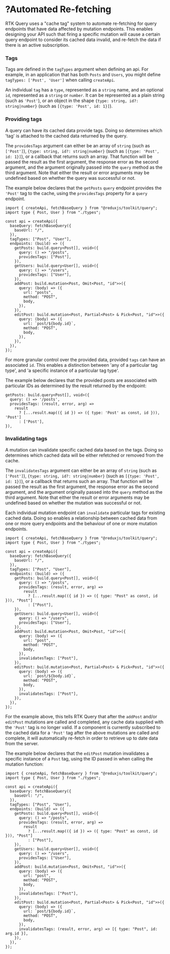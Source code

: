 # ?Automated Re-fetching

RTK Query uses a "cache tag" system to automate re-fetching for query endpoints that have data affected by mutation endpoints. This enables designing your API such that firing a specific mutation will cause a certain query endpoint to consider its cached data invalid, and re-fetch the data if there is an active subscription.

### Tags

Tags are defined in the `tagTypes` argument when defining an api. For example, in an application that has both `Posts` and `Users`, you might define `tagTypes: ['Post', 'User']` when calling `createApi`.

An individual `tag` has a `type`, represented as a `string` name, and an optional `id`, represented as a `string` or `number`. It can be represented as a plain string (such as `'Post'`), or an object in the shape `{type: string, id?: string|number}` (such as `[{type: 'Post', id: 1}]`).

### Providing tags

A query can have its cached data provide tags. Doing so determines which 'tag' is attached to the cached data returned by the query.

The `providesTags` argument can either be an array of `string` (such as `['Post']`), `{type: string, id?: string|number}` (such as `[{type: 'Post', id: 1}]`), or a callback that returns such an array. That function will be passed the result as the first argument, the response error as the second argument, and the argument originally passed into the `query` method as the third argument. Note that either the result or error arguments may be undefined based on whether the query was successful or not.

The example below declares that the `getPosts` `query` endpoint provides the `'Post'` tag to the cache, using the `providesTags` property for a `query` endpoint.

~~~
import { createApi, fetchBaseQuery } from "@reduxjs/toolkit/query";
import type { Post, User } from "./types";

const api = createApi({
  baseQuery: fetchBaseQuery({
    baseUrl: "/",
  }),
  tagTypes: ["Post", "User"],
  endpoints: (build) => ({
    getPosts: build.query<Post[], void>({
      query: () => "/posts",
      providesTags: ["Post"],
    }),
    getUsers: build.query<User[], void>({
      query: () => "/users",
      providesTags: ["User"],
    }),
    addPost: build.mutation<Post, Omit<Post, "id">>({
      query: (body) => ({
        url: "posts",
        method: "POST",
        body,
      }),
    }),
    editPost: build.mutation<Post, Partial<Post> & Pick<Post, "id">>({
      query: (body) => ({
        url: `post/${body.id}`,
        method: "POST",
        body,
      }),
    }),
  }),
});
~~~

For more granular control over the provided data, provided `tags` can have an associated `id`. This enables a distinction between 'any of a particular tag type', and 'a specific instance of a particular tag type'.

The example below declares that the provided posts are associated with particular IDs as determined by the result returned by the endpoint:

~~~
getPosts: build.query<Post[], void>({
  query: () => '/posts',
  providesTags: (result, error, arg) =>
    result
      ? [...result.map(({ id }) => ({ type: 'Post' as const, id })), 'Post']
      : ['Post'],
}),
~~~

### Invalidating tags

A mutation can invalidate specific cached data based on the tags. Doing so determines which cached data will be either refetched or removed from the cache.

The `invalidatesTags` argument can either be an array of `string` (such as `['Post']`), `{type: string, id?: string|number}` (such as `[{type: 'Post', id: 1}]`), or a callback that returns such an array. That function will be passed the result as the first argument, the response error as the second argument, and the argument originally passed into the `query` method as the third argument. Note that either the result or error arguments may be undefined based on whether the mutation was successful or not.

Each individual mutation endpoint can `invalidate` particular tags for existing cached data. Doing so enables a relationship between cached data from one or more query endpoints and the behaviour of one or more mutation endpoints.

~~~
import { createApi, fetchBaseQuery } from "@reduxjs/toolkit/query";
import type { Post, User } from "./types";

const api = createApi({
  baseQuery: fetchBaseQuery({
    baseUrl: "/",
  }),
  tagTypes: ["Post", "User"],
  endpoints: (build) => ({
    getPosts: build.query<Post[], void>({
      query: () => "/posts",
      providesTags: (result, error, arg) =>
        result
          ? [...result.map(({ id }) => ({ type: "Post" as const, id })), "Post"]
          : ["Post"],
    }),
    getUsers: build.query<User[], void>({
      query: () => "/users",
      providesTags: ["User"],
    }),
    addPost: build.mutation<Post, Omit<Post, "id">>({
      query: (body) => ({
        url: "post",
        method: "POST",
        body,
      }),
      invalidatesTags: ["Post"],
    }),
    editPost: build.mutation<Post, Partial<Post> & Pick<Post, "id">>({
      query: (body) => ({
        url: `post/${body.id}`,
        method: "POST",
        body,
      }),
      invalidatesTags: ["Post"],
    }),
  }),
});
~~~

For the example above, this tells RTK Query that after the `addPost` and/or `editPost` mutations are called and completed, any cache data supplied with the `'Post'` tag is no longer valid. If a component is currently subscribed to the cached data for a `'Post'` tag after the above mutations are called and complete, it will automatically re-fetch in order to retrieve up to date data from the server.

The example below declares that the `editPost` mutation invalidates a specific instance of a `Post` tag, using the ID passed in when calling the mutation function:

~~~
import { createApi, fetchBaseQuery } from "@reduxjs/toolkit/query";
import type { Post, User } from "./types";

const api = createApi({
  baseQuery: fetchBaseQuery({
    baseUrl: "/",
  }),
  tagTypes: ["Post", "User"],
  endpoints: (build) => ({
    getPosts: build.query<Post[], void>({
      query: () => "/posts",
      providesTags: (result, error, arg) =>
        result
          ? [...result.map(({ id }) => ({ type: "Post" as const, id })), "Post"]
          : ["Post"],
    }),
    getUsers: build.query<User[], void>({
      query: () => "/users",
      providesTags: ["User"],
    }),
    addPost: build.mutation<Post, Omit<Post, "id">>({
      query: (body) => ({
        url: "post",
        method: "POST",
        body,
      }),
      invalidatesTags: ["Post"],
    }),
    editPost: build.mutation<Post, Partial<Post> & Pick<Post, "id">>({
      query: (body) => ({
        url: `post/${body.id}`,
        method: "POST",
        body,
      }),
      invalidatesTags: (result, error, arg) => [{ type: "Post", id: arg.id }],
    }),
  }),
});
~~~
